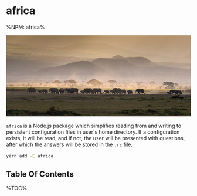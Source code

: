 # africa

%NPM: africa%

<a href="https://npmjs.org/packages/africa">
    <img src="./africa.jpg" alt="Africa" />
</a>

`africa` is a Node.js package which simplifies reading from and writing to persistent configuration files in user's home directory. If a configuration exists, it will be read, and if not, the user will be presented with questions, after which the answers will be stored in the `.rc` file.

```sh
yarn add -E africa
```

## Table Of Contents

%TOC%
